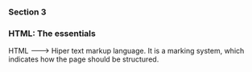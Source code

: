 ### Section 3
### HTML: The essentials
HTML ---> Hiper text markup language. It is a marking system, which indicates how the page should be structured.